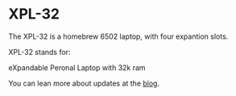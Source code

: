 # XPL-32

The XPL-32 is a homebrew 6502 laptop, with four expantion slots. 

XPL-32 stands for:

eXpandable 
Peronal 
Laptop 
with 32k ram

You can lean more about updates at the [blog](https:\\unstinkableinventions.wordpress.com).

